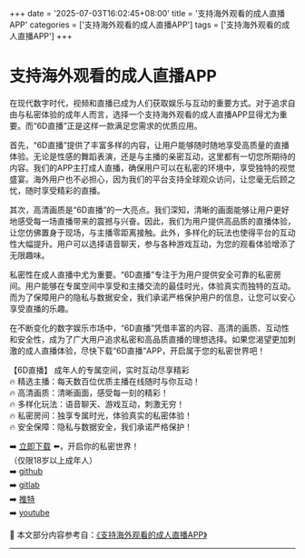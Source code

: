 +++
date = '2025-07-03T16:02:45+08:00'
title = '支持海外观看的成人直播APP'
categories = ['支持海外观看的成人直播APP']
tags = ['支持海外观看的成人直播APP']
+++

# 支持海外观看的成人直播APP

在现代数字时代，视频和直播已成为人们获取娱乐与互动的重要方式。对于追求自由与私密体验的成年人而言，选择一个支持海外观看的成人直播APP显得尤为重要。而“6D直播”正是这样一款满足您需求的优质应用。

首先，“6D直播”提供了丰富多样的内容，让用户能够随时随地享受高质量的直播体验。无论是性感的舞蹈表演，还是与主播的亲密互动，这里都有一切您所期待的内容。我们的APP主打成人直播，确保用户可以在私密的环境中，享受独特的视觉盛宴。海外用户也不必担心，因为我们的平台支持全球观众访问，让您毫无后顾之忧，随时享受精彩的直播。

其次，高清画质是“6D直播”的一大亮点。我们深知，清晰的画面能够让用户更好地感受每一场直播带来的震撼与兴奋。因此，我们为用户提供高品质的直播体验，让您仿佛置身于现场，与主播零距离接触。此外，多样化的玩法也使得平台的互动性大幅提升。用户可以选择语音聊天，参与各种游戏互动，为您的观看体验增添了无限趣味。

私密性在成人直播中尤为重要。“6D直播”专注于为用户提供安全可靠的私密房间。用户能够在专属空间中享受和主播交流的最佳时光，体验真实而独特的互动。而为了保障用户的隐私与数据安全，我们承诺严格保护用户的信息，让您可以安心享受直播的乐趣。

在不断变化的数字娱乐市场中，“6D直播”凭借丰富的内容、高清的画质、互动性和安全性，成为了广大用户追求私密和高品质直播的理想选择。如果您渴望更加刺激的成人直播体验，尽快下载“6D直播”APP，开启属于您的私密世界吧！

【6D直播】
成年人的专属空间，实时互动尽享精彩  
🔥 精选主播：每天数百位优质主播在线随时与你互动！  
🔥 高清画质：清晰画面，感受每一刻的精彩！  
🔥 多样化玩法：语音聊天、游戏互动，刺激无穷！  
🔥 私密房间：独享专属时光，体验真实的私密体验！  
🔥 安全保障：隐私与数据安全，我们承诺严格保护！  

➡️ [立即下载](https://down123.s3.ap-east-1.amazonaws.com/down/down.html?channelCode=blog) ⬅️，开启你的私密世界！  
（仅限18岁以上成年人）  
➡️ [github](https://aldult-live.github.io/)  
➡️ [gitlab](https://seo-09598d.gitlab.io/)  
➡️ [推特](https://x.com/wegame33)  
➡️ [youtube](https://www.youtube.com/@6Dlive)


📘 本文部分内容参考自：[《支持海外观看的成人直播APP》](https://github.com/51bensevv/51bense)

---
